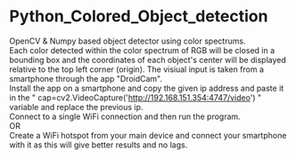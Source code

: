 # Python_Colored_Object_detection

OpenCV & Numpy based object detector using color spectrums.
<br />
Each color detected within the color spectrum of RGB will be closed in a bounding box and the coordinates of each object's center will be displayed relative to the top left corner (origin). The visiual input is taken from a smartphone through the app "DroidCam". 
<br />
Install the app on a smartphone and copy the given ip address and paste it in the " cap=cv2.VideoCapture('http://192.168.151.354:4747/video') " variable and replace the previous ip.
<br />
Connect to a single WiFi connection and then run the program. 
<br />
OR
<br />
Create a WiFi hotspot from your main device and connect your smartphone with it as this will give better results and no lags.

 
